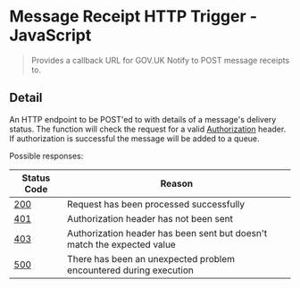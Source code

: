 # Message Receipt HTTP Trigger - JavaScript

> Provides a callback URL for GOV.UK Notify to POST message receipts to.

## Detail

An HTTP endpoint to be POST'ed to with details of a message's delivery
status. The function will check the request for a valid
[Authorization](https://developer.mozilla.org/en-US/docs/Web/HTTP/Headers/Authorization)
header. If authorization is successful the message will be added to a queue.

Possible responses:

| Status Code                                                         | Reason                                                                  |
| -----------                                                         | ------                                                                  |
| [200](https://developer.mozilla.org/en-US/docs/Web/HTTP/Status/200) | Request has been processed successfully                                 |
| [401](https://developer.mozilla.org/en-US/docs/Web/HTTP/Status/401) | Authorization header has not been sent                                  |
| [403](https://developer.mozilla.org/en-US/docs/Web/HTTP/Status/403) | Authorization header has been sent but doesn't match the expected value |
| [500](https://developer.mozilla.org/en-US/docs/Web/HTTP/Status/500) | There has been an unexpected problem encountered during execution       |
